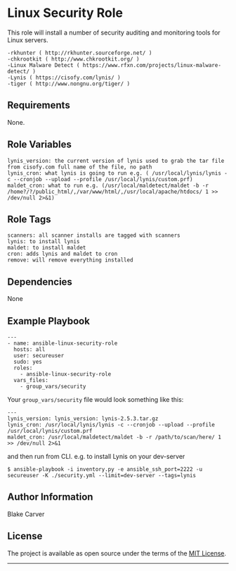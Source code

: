 Linux Security Role
=========

This role will install a number of security auditing and monitoring tools for Linux servers.
```
-rkhunter ( http://rkhunter.sourceforge.net/ )
-chkrootkit ( http://www.chkrootkit.org/ )
-Linux Malware Detect ( https://www.rfxn.com/projects/linux-malware-detect/ )
-Lynis ( https://cisofy.com/lynis/ )
-tiger ( http://www.nongnu.org/tiger/ )
```

Requirements
------------

None.

Role Variables
--------------
```
lynis_version: the current version of lynis used to grab the tar file from cisofy.com full name of the file, no path
lynis_cron: what lynis is going to run e.g. ( /usr/local/lynis/lynis -c --cronjob --upload --profile /usr/local/lynis/custom.prf)
maldet_cron: what to run e.g. (/usr/local/maldetect/maldet -b -r /home?/?/public_html/,/var/www/html/,/usr/local/apache/htdocs/ 1 >> /dev/null 2>&1)
```

Role Tags
--------------
```
scanners: all scanner installs are tagged with scanners
lynis: to install lynis
maldet: to install maldet
cron: adds lynis and maldet to cron
remove: will remove everything installed
```

Dependencies
------------

None

Example Playbook
----------------
```
---
- name: ansible-linux-security-role
  hosts: all
  user: secureuser
  sudo: yes
  roles:
    - ansible-linux-security-role
  vars_files:
    - group_vars/security
```
Your `group_vars/security` file would look something like this:
```
---
lynis_version: lynis_version: lynis-2.5.3.tar.gz
lynis_cron: /usr/local/lynis/lynis -c --cronjob --upload --profile /usr/local/lynis/custom.prf
maldet_cron: /usr/local/maldetect/maldet -b -r /path/to/scan/here/ 1 >> /dev/null 2>&1
```

and then run from CLI. e.g. to install Lynis on your dev-server
```
$ ansible-playbook -i inventory.py -e ansible_ssh_port=2222 -u secureuser -K ./security.yml --limit=dev-server --tags=lynis
```

Author Information
------------------

Blake Carver

License
---

The project is available as open source under the terms of the [MIT License](http://opensource.org/licenses/MIT).

---
